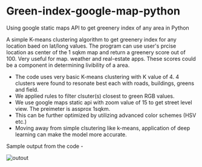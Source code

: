 # Green-index-google-map-python
Using google static maps API to get greenery index of any area in Python

A simple K-means clustering algorithm to get greenery index for any location baed on lat/long values.
The program can use user's prcise location as center of the 1 sqkm map and return a greenery score out of 100.
Very useful for map. weather and real-estate apps. These scores could be a component in determining livibility of a area.

- The code uses very basic K-means clustering with K value of 4. 4 clusters were found to resonate best each with roads, buildings, greens and field. 
- We applied rules to filter clsuter(s) closest to green RGB values.
- We use google maps static api with zoom value of 15 to get street level view. The preimeter is assprox 1sqkm.
- This can be further optimized by utilizing advanced color schemes (HSV etc.)
- Moving away from simple clsutering like k-means, application of deep learning can make the model more accurate.

Sample output from the code - 

![outout](https://user-images.githubusercontent.com/14168098/189573039-b58c5324-f170-47d0-8ff8-b47d4d2fef78.jpg)
